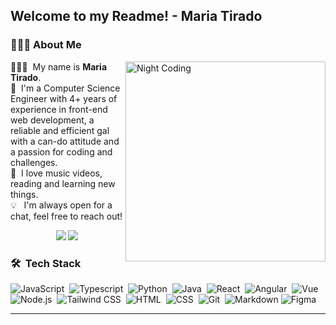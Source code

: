<h2>Welcome to my Readme! - Maria Tirado</h2>

### 👩🏽‍💻&nbsp;About Me

<img alt="Night Coding" width="320em" src="https://media.giphy.com/media/YPhs6YoPXEJgFxERoG/giphy.gif" align="right"/>

👩🏽‍🎨 &nbsp;My name is **Maria Tirado**. \
📄 &nbsp;I'm a Computer Science Engineer with 4+ years of experience in front-end web development, a reliable and efficient gal with a can-do attitude and a passion for coding and challenges.\
🎹 &nbsp;I love music videos, reading and learning new things.\
💡 &nbsp;&nbsp;I'm always open for a chat, feel free to reach out!
<p align="center">
<a href="https://linkedin.com/in/maria-tirado-perez"><img src="https://img.shields.io/badge/-Maria%20Tirado%20-0077B5?style=flat&logo=Linkedin&logoColor=white"/></a>
<a href="mailto:maria.tiradope@gmail.com"><img src="https://img.shields.io/badge/-maria.tiradope@gmail.com-D14836?style=flat&logo=Gmail&logoColor=white"/></a>
</p>

### 🛠 &nbsp;Tech Stack

![JavaScript](https://img.shields.io/badge/-JavaScript-05122A?style=flat&logo=javascript)&nbsp;
![Typescript](https://img.shields.io/badge/-Typescript-05122A?style=flat&logo=typescript)&nbsp;
![Python](https://img.shields.io/badge/-Python-05122A?style=flat&logo=python)&nbsp;
![Java](https://img.shields.io/badge/-Java-05122A?style=flat&logo=Java&logoColor=FFA518)&nbsp;
![React](https://img.shields.io/badge/-React-05122A?style=flat&logo=react)&nbsp;
![Angular](https://img.shields.io/badge/-Angular-05122A?style=flat&logo=Angular&logoColor=982500)&nbsp;
![Vue](https://img.shields.io/badge/-Vue-05122A?style=flat&logo=vuedotjs)&nbsp;
![Node.js](https://img.shields.io/badge/-Node.js-05122A?style=flat&logo=nodedotjs)&nbsp;
![Tailwind CSS](https://img.shields.io/badge/-TailwindCSS-05122A?style=flat&logo=tailwind-css)&nbsp;
![HTML](https://img.shields.io/badge/-HTML-05122A?style=flat&logo=HTML5)&nbsp;
![CSS](https://img.shields.io/badge/-CSS-05122A?style=flat&logo=CSS3&logoColor=1572B6)&nbsp;
![Git](https://img.shields.io/badge/-Git-05122A?style=flat&logo=git)&nbsp;
![Markdown](https://img.shields.io/badge/-Markdown-05122A?style=flat&logo=markdown)
![Figma](https://img.shields.io/badge/-Figma-05122A?style=flat&logo=figma)&nbsp;

---
